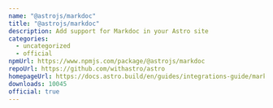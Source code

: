 ```yaml
---
name: "@astrojs/markdoc"
title: "@astrojs/markdoc"
description: Add support for Markdoc in your Astro site
categories:
  - uncategorized
  - official
npmUrl: https://www.npmjs.com/package/@astrojs/markdoc
repoUrl: https://github.com/withastro/astro
homepageUrl: https://docs.astro.build/en/guides/integrations-guide/markdoc/
downloads: 10045
official: true
---
```

